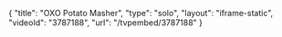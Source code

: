 {
    "title": "OXO Potato Masher",
    "type": "solo",
    "layout": "iframe-static",
    "videoId": "3787188",
    "url": "\/tvpembed\/3787188"
}